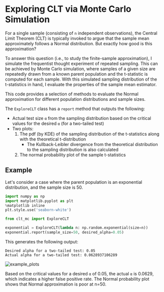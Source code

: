 # Exploring CLT via Monte Carlo Simulation

For a single sample (consisting of `n` independent observations), the Central Limit Theorem (CLT) is typically invoked to argue that the sample mean approximately follows a Normal distribution.
But exactly how good is this approximation?

To answer this question (i.e., to study the finite-sample approximation), I simulate the frequentist thought experiment of repeated sampling.
This can be achieved by Monte Carlo simulation, where samples of a given size are repeatedly drawn from a known parent population and the t-statistic is computed for each sample. 
With this simulated sampling distribution of the t-statistics in hand, I evaluate the properties of the sample mean estimator.

This code provides a selection of methods to evaluate the Normal approximation for different population distributions and sample sizes.

The `ExploreCLT` class has a `report` method that outputs the following:

* Actual test size `α` from the sampling distribution based on the critical values for the desired `α` (for a two-tailed test)
* Two plots:
	1. The pdf (by KDE) of the sampling distribution of the t-statistics along with the theoretical t-distribution 
		* The Kullback-Leibler divergence from the theoretical distribution to the sampling distribution is also calculated
	2. The normal probability plot of the sample t-statistics


## Example 

Let's consider a case where the parent population is an exponential distribution, and the sample size is 50.

```python
import numpy as np
import matplotlib.pyplot as plt
%matplotlib inline
plt.style.use('seaborn-white')

from clt_mc import ExploreCLT

exponential = ExploreCLT(lambda n: np.random.exponential(size=n))
exponential.report(sample_size=50, desired_alpha=0.05)
```

This generates the following output:
```
Desired alpha for a two-tailed test: 0.05
Actual alpha for a two-tailed test: 0.0628937106289
```
![example_plots](https://user-images.githubusercontent.com/26487650/29498411-a6db72aa-85b0-11e7-8d16-aef457bbd9d1.png)

Based on the critical values for a desired `α` of 0.05, the actual `α` is 0.0629, which indicates a higher false positive rate. 
The Normal probability plot shows that Normal approximation is poor at n=50.
